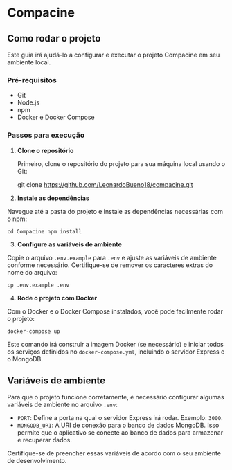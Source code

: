 # Compacine

## Como rodar o projeto

Este guia irá ajudá-lo a configurar e executar o projeto Compacine em seu ambiente local.

### Pré-requisitos

- Git
- Node.js
- npm
- Docker e Docker Compose

### Passos para execução

1. **Clone o repositório**

   Primeiro, clone o repositório do projeto para sua máquina local usando o Git:

    git clone <https://github.com/LeonardoBueno18/compacine.git>

2. **Instale as dependências**

Navegue até a pasta do projeto e instale as dependências necessárias com o npm:

    cd Compacine npm install

3. **Configure as variáveis de ambiente**

Copie o arquivo `.env.example` para `.env` e ajuste as variáveis de ambiente conforme necessário. Certifique-se de remover os caracteres extras do nome do arquivo:

    cp .env.example .env

4. **Rode o projeto com Docker**

Com o Docker e o Docker Compose instalados, você pode facilmente rodar o projeto:

    docker-compose up

Este comando irá construir a imagem Docker (se necessário) e iniciar todos os serviços definidos no `docker-compose.yml`, incluindo o servidor Express e o MongoDB.

## Variáveis de ambiente

Para que o projeto funcione corretamente, é necessário configurar algumas variáveis de ambiente no arquivo `.env`:

- `PORT`: Define a porta na qual o servidor Express irá rodar. Exemplo: `3000`.
- `MONGODB_URI`: A URI de conexão para o banco de dados MongoDB. Isso permite que o aplicativo se conecte ao banco de dados para armazenar e recuperar dados.

Certifique-se de preencher essas variáveis de acordo com o seu ambiente de desenvolvimento.